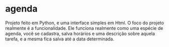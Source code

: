 # agenda

Projeto feito em Python, e uma interface simples em Html. O foco do projeto realmente é a funcionalidade.
Ele funciona realmente como uma espécie de agenda, você se cadastra, salva horários e uma descrição sobre aquela tarefa, e a mesma fica salva até a data determinada.
